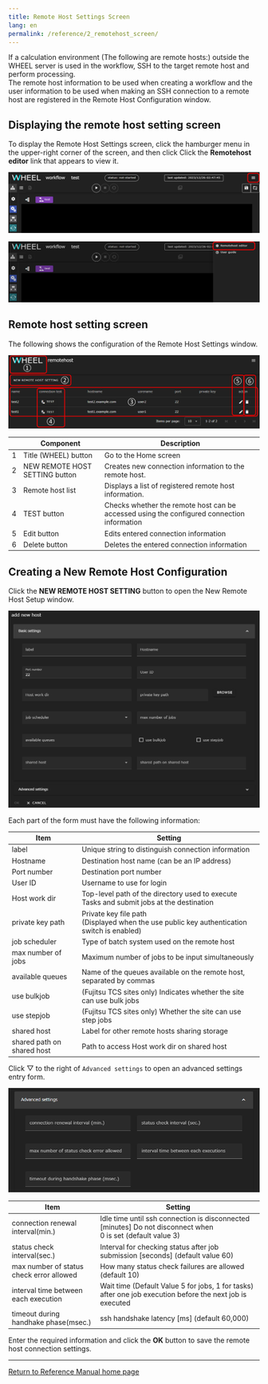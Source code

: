 ```yaml
---
title: Remote Host Settings Screen
lang: en
permalink: /reference/2_remotehost_screen/
---
```

If a calculation environment (The following are remote hosts:) outside the WHEEL server is used in the workflow, SSH to the target remote host and perform processing.  
The remote host information to be used when creating a workflow and the user information to be used when making an SSH connection to a remote host are registered in the Remote Host Configuration window.

## Displaying the remote host setting screen
To display the Remote Host Settings screen, click the hamburger menu in the upper-right corner of the screen, and then click
Click the __Remotehost editor__ link that appears to view it.

![img](./img/hanberger.png "hanberger.png")

![img](./img/drawer.png "drawer.png")


## Remote host setting screen
The following shows the configuration of the Remote Host Settings window.

![img](./img/remotehost.png "remotehost")

|| Component | Description |
|----------|----------|---------------------------------|
|1| Title (WHEEL) button         | Go to the Home screen                                              |
|2|NEW REMOTE HOST SETTING button | Creates new connection information to the remote host.                          |
|3| Remote host list           | Displays a list of registered remote host information.                      |
|4|TEST button                    | Checks whether the remote host can be accessed using the configured connection information |
|5| Edit button                    | Edits entered connection information                                        |
|6| Delete button                    | Deletes the entered connection information                                        |

## Creating a New Remote Host Configuration
Click the __NEW REMOTE HOST SETTING__ button to open the New Remote Host Setup window.

![img](./img/new_remotehost.png "new_remotehost")

Each part of the form must have the following information:

| Item | Setting |
|----------|---------------------------------|
|label| Unique string to distinguish connection information |
|Hostname| Destination host name (can be an IP address) |
|Port number| Destination port number|
|User ID|Username to use for login |
|Host work dir| Top-level path of the directory used to execute Tasks and submit jobs at the destination |
|private key path| Private key file path <br/> (Displayed when the use public key authentication switch is enabled) |
|job scheduler| Type of batch system used on the remote host |
|max number of jobs| Maximum number of jobs to be input simultaneously |
|available queues| Name of the queues available on the remote host, separated by commas |
|use bulkjob| (Fujitsu TCS sites only) Indicates whether the site can use bulk jobs |
|use stepjob| (Fujitsu TCS sites only) Whether the site can use step jobs |
|shared host| Label for other remote hosts sharing storage |
|shared path on shared host| Path to access Host work dir on shared host|

Click ▽ to the right of `Advanced settings` to open an advanced settings entry form.

![img](./img/new_remotehost_advance.png "new_remotehost_advance")

| Item | Setting |
|----------|---------------------------------|
| connection renewal interval(min.) | Idle time until ssh connection is disconnected [minutes] Do not disconnect when <br> 0 is set (default value 3) |
| status check interval(sec.) | Interval for checking status after job submission [seconds] (default value 60) |
| max number of status check error allowed | How many status check failures are allowed (default 10) |
| interval time between each execution | Wait time (Default Value 5 for jobs, 1 for tasks) after one job execution before the next job is executed |
| timeout during handhake phase(msec.) | ssh handshake latency [ms] (default 60,000) |

Enter the required information and click the __OK__ button to save the remote host connection settings.


--------
[Return to Reference Manual home page]({{site.baseurl}}/reference/)
